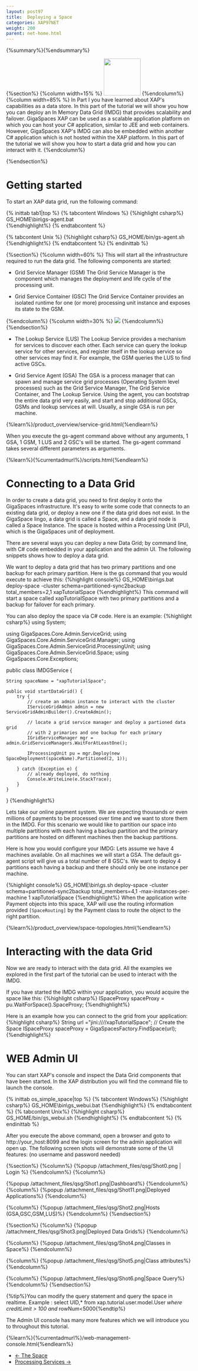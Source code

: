 ```yaml
---
layout: post97
title:  Deploying a Space
categories: XAP97NET
weight: 200
parent: net-home.html
---
```


 

{%summary%}{%endsummary%}


{%section%}
{%column width=15% %}
<img src="/attachment_files/qsg/grid.gif" width="100" height="100">
{%endcolumn%}
{%column width=85% %}
In Part I you have learned about XAP's capabilities as a data store. In this part of the tutorial we will show you how you can deploy an In Memory Data Grid (IMDG) that provides scalability and failover. GigaSpaces XAP can be used as a scalable application platform on which you can host your C# application, similar to JEE and web containers. However, GigaSpaces XAP's IMDG can also be embedded within another C# application which is not hosted within the XAP platform. In this part of the tutorial we will show you how to start a data grid and how you can interact with it.
{%endcolumn%}

{%endsection%}



# Getting started

To start an XAP data grid, run the following command:

{% inittab tab1|top %}
{% tabcontent Windows %}
{%highlight csharp%}
GS_HOME\bin\gs-agent.bat  
{%endhighlight%}
{% endtabcontent %}

{% tabcontent Unix %}
{%highlight csharp%}
GS_HOME/bin/gs-agent.sh
{%endhighlight%}
{% endtabcontent %}
{% endinittab %}




{%section%}
{%column width=60% %}
This will start all the infrastructure required to run the data grid. The following components are started: 

- Grid Service Manager (GSM)
The Grid Service Manager is the component which manages the deployment and life cycle of the processing unit.
 

- Grid Service Container (GSC)
The Grid Service Container provides an isolated runtime for one (or more) processing unit instance and exposes its state to the GSM.

{%endcolumn%}
{%column width=30% %}
<img src="/attachment_files/gs_runtime.jpg"  >
{%endcolumn%}
{%endsection%}

- The Lookup Service (LUS)
The Lookup Service provides a mechanism for services to discover each other. Each service can query the lookup service for other services, and register itself in the lookup service so other services may find it. For example, the GSM queries the LUS to find active GSCs.

- Grid Service Agent (GSA)
The GSA is a process manager that can spawn and manage service grid processes (Operating System level processes) such as the Grid Service Manager, The Grid Service Container, and The Lookup Service. Using the agent, you can bootstrap the entire data grid very easily, and start and stop additional GSCs, GSMs and lookup services at will. Usually, a single GSA is run per machine.

{%learn%}/product_overview/service-grid.html{%endlearn%}


When you execute the gs-agent command above without any arguments, 1 GSA, 1 GSM, 1 LUS and 2 GSC's will be started. The gs-agent command takes several different parameters as arguments.

{%learn%}{%currentadmurl%}/scripts.html{%endlearn%}
 
 
# Connecting to a Data Grid

In order to create a data grid, you need to first deploy it onto the GigaSpaces infrastructure. It's easy to write some code that connects to an existing data grid, or deploy a new one if the data grid does not exist. In the GigaSpace lingo, a data grid is called a Space, and a data grid node is called a Space Instance. The space is hosted within a Processing Unit (PU), which is the GigaSpaces unit of deployment. 

There are several ways you can deploy a new Data Grid; by command line, with C# code embedded in your application and the admin UI. The following snippets shows how to deploy a data grid.

We want to deploy a data grid that has two primary partitions and one backup for each primary partition.
Here is the gs command that you would execute to achieve this:
{%highlight console%}
GS_HOME\bin\gs.bat deploy-space  -cluster schema=partitioned-sync2backup total_members=2,1  xapTutorialSpace
{%endhighlight%}
This command will start a space called xapTutorialSpace with two primary partitions and a backup for failover for each primary. 

You can also deploy the space via C# code. Here is an example:
{%highlight csharp%}
using System;

using GigaSpaces.Core.Admin.ServiceGrid;
using GigaSpaces.Core.Admin.ServiceGrid.Manager;
using GigaSpaces.Core.Admin.ServiceGrid.ProcessingUnit;
using GigaSpaces.Core.Admin.ServiceGrid.Space;
using GigaSpaces.Core.Exceptions;

public class IMDGService {

	String spaceName = "xapTutorialSpace";

	public void startDataGrid() {
		try {
			// create an admin instance to interact with the cluster
			IServiceGridAdmin admin = new ServiceGridAdminBuilder().CreateAdmin();

			// locate a grid service manager and deploy a partioned data grid
			// with 2 primaries and one backup for each primary
			IGridServiceManager mgr = admin.GridServiceManagers.WaitForAtLeastOne();

			IProcessingUnit pu = mgr.Deploy(new SpaceDeployment(spaceName).Partitioned(2, 1));

		} catch (Exception e) {
			// already deployed, do nothing
			Console.WriteLine(e.StackTrace);
		}
	}
}
{%endhighlight%}

Lets take our online payment system. We are expecting thousands or even millions of payments to be processed over time and we want to store them in the IMDG. For this scenario we would like to partition our space into multiple partitions with each having a backup partition and the primary partitions are hosted on different machines then the backup partitions. 

Here is how you would configure your IMDG:
Lets assume we have 4 machines available. On all machines we will start a GSA. The default gs-agent script will give us a total number of 8 GSC's. We want to deploy 4 partitions each having a backup and there should only be one instance per machine. 

{%highlight console%}
GS_HOME\bin\gs.sh deploy-space  -cluster schema=partitioned-sync2backup total_members=4,1 
       -max-instances-per-machine 1 xapTutorialSpace
{%endhighlight%}
When the application write Payment objects into this space, XAP will use the routing information provided `[SpaceRouting]` by the Payment class to route the object to the right partition.

{%learn%}/product_overview/space-topologies.html{%endlearn%}



# Interacting with the data Grid
Now we are ready to interact with the data grid. All the examples we explored in the first part of the tutorial can be used to interact with the IMDG.

If you have started the IMDG within your application, you would acquire the space like this:
{%highlight csharp%}
ISpaceProxy spaceProxy = pu.WaitForSpace().SpaceProxy;
{%endhighlight%}

Here is an example how you can connect to the grid from your application:
{%highlight csharp%}
String url ="jini://*/*/xapTutorialSpace";
// Create the Space
ISpaceProxy spaceProxy = GigaSpacesFactory.FindSpace(url);
{%endhighlight%}


# WEB Admin UI  
 
You can start XAP's console and inspect the Data Grid components that have been started. In the XAP distribution you will find the command file to launch the console.

{% inittab os_simple_space|top %}
{% tabcontent Windows%}
{%highlight csharp%}
GS_HOME\bin\gs_webui.bat
{%endhighlight%}
{% endtabcontent %}
{% tabcontent Unix%}
{%highlight csharp%}
GS_HOME/bin/gs_webui.sh
{%endhighlight%}
{% endtabcontent %}
{% endinittab %}

After you execute the above command, open a browser and goto to http://your_host:8099 and the login screen for the admin application will open up. The following screen shots will demonstrate some of the UI features: (no username and password needed)

 
{%section%}
{%column%}
{%popup /attachment_files/qsg/Shot0.png | Login %}
{%endcolumn%}
{%column%}


{%popup /attachment_files/qsg/Shot1.png|Dashboard%}
{%endcolumn%}
{%column%}
{%popup /attachment_files/qsg/Shot11.png|Deployed Applications%}
{%endcolumn%}

{%column%}
{%popup /attachment_files/qsg/Shot2.png|Hosts (GSA,GSC,GSM,LUS)%}
{%endcolumn%}
{%endsection%}
 

{%section%}
{%column%}
{%popup /attachment_files/qsg/Shot3.png|Deployed Data Grids%}
{%endcolumn%}

{%column%}
{%popup /attachment_files/qsg/Shot4.png|Classes in Space%}
{%endcolumn%}

{%column%}
{%popup /attachment_files/qsg/Shot5.png|Class attributes%}
{%endcolumn%}

{%column%}
{%popup /attachment_files/qsg/Shot6.png|Space Query%}
{%endcolumn%}
{%endsection%}
 
{%tip%}You can modify the query statement and query the space in realtime.
Example : select UID,* from xap.tutorial.user.model.User *where creditLimit > 100 and* rowNum<5000{%endtip%}
 
The Admin UI console has many more features which we will introduce you to throughout this tutorial.

   

{%learn%}{%currentadmurl%}/web-management-console.html{%endlearn%}


<ul class="pager">
  <li class="previous"><a href="./net-tutorial-part1.html">&larr; The Space</a></li>
  <li class="next"><a href="./net-tutorial-part3.html">Processing Services &rarr;</a></li>
</ul>

 